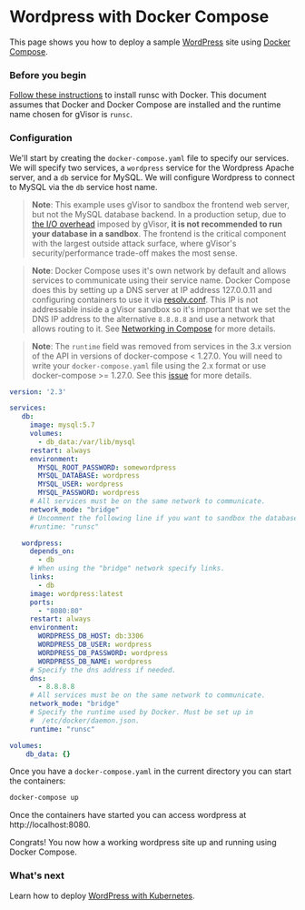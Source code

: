 # Wordpress with Docker Compose

This page shows you how to deploy a sample [WordPress][wordpress] site using
[Docker Compose][docker-compose].

### Before you begin

[Follow these instructions][docker-install] to install runsc with Docker. This
document assumes that Docker and Docker Compose are installed and the runtime
name chosen for gVisor is `runsc`.

### Configuration

We'll start by creating the `docker-compose.yaml` file to specify our services.
We will specify two services, a `wordpress` service for the Wordpress Apache
server, and a `db` service for MySQL. We will configure Wordpress to connect to
MySQL via the `db` service host name.

> **Note**: This example uses gVisor to sandbox the frontend web server, but not
> the MySQL database backend. In a production setup, due to
> [the I/O overhead](../../architecture_guide/performance) imposed by gVisor,
> **it is not recommended to run your database in a sandbox**. The frontend is
> the critical component with the largest outside attack surface, where gVisor's
> security/performance trade-off makes the most sense.

> **Note**: Docker Compose uses it's own network by default and allows services
> to communicate using their service name. Docker Compose does this by setting
> up a DNS server at IP address 127.0.0.11 and configuring containers to use it
> via [resolv.conf][resolv.conf]. This IP is not addressable inside a gVisor
> sandbox so it's important that we set the DNS IP address to the alternative
> `8.8.8.8` and use a network that allows routing to it. See
> [Networking in Compose][compose-networking] for more details.

> **Note**: The `runtime` field was removed from services in the 3.x version of
> the API in versions of docker-compose < 1.27.0. You will need to write your
> `docker-compose.yaml` file using the 2.x format or use docker-compose >=
> 1.27.0. See this [issue](https://github.com/docker/compose/issues/6239) for
> more details.

```yaml
version: '2.3'

services:
   db:
     image: mysql:5.7
     volumes:
       - db_data:/var/lib/mysql
     restart: always
     environment:
       MYSQL_ROOT_PASSWORD: somewordpress
       MYSQL_DATABASE: wordpress
       MYSQL_USER: wordpress
       MYSQL_PASSWORD: wordpress
     # All services must be on the same network to communicate.
     network_mode: "bridge"
     # Uncomment the following line if you want to sandbox the database.
     #runtime: "runsc"

   wordpress:
     depends_on:
       - db
     # When using the "bridge" network specify links.
     links:
       - db
     image: wordpress:latest
     ports:
       - "8080:80"
     restart: always
     environment:
       WORDPRESS_DB_HOST: db:3306
       WORDPRESS_DB_USER: wordpress
       WORDPRESS_DB_PASSWORD: wordpress
       WORDPRESS_DB_NAME: wordpress
     # Specify the dns address if needed.
     dns:
       - 8.8.8.8
     # All services must be on the same network to communicate.
     network_mode: "bridge"
     # Specify the runtime used by Docker. Must be set up in
     #  /etc/docker/daemon.json.
     runtime: "runsc"

volumes:
    db_data: {}
```

Once you have a `docker-compose.yaml` in the current directory you can start the
containers:

```bash
docker-compose up
```

Once the containers have started you can access wordpress at
http://localhost:8080.

Congrats! You now how a working wordpress site up and running using Docker
Compose.

### What's next

Learn how to deploy [WordPress with Kubernetes][wordpress-k8s].

[docker-compose]: https://docs.docker.com/compose/
[docker-install]: ../quick_start/docker.md
[wordpress]: https://wordpress.com/
[resolv.conf]: https://man7.org/linux/man-pages/man5/resolv.conf.5.html
[wordpress-k8s]: kubernetes.md
[compose-networking]: https://docs.docker.com/compose/networking/
